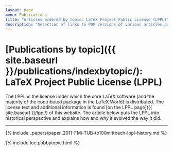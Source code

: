 ```yaml
---
layout: page
menu: Publications
title: "Articles ordered by topic: LaTeX Project Public License (LPPL)"
description: "Selection of links to PDF versions of various articles published by the LaTeX3 project and links to videos of their conference presentations ordered by major topics."
---
```


# [Publications by topic]({{ site.baseurl }}/publications/indexbytopic/): LaTeX Project Public License (LPPL)

The LPPL is the license under which the core LaTeX software (and the
majority of the contributed package in the LaTeX World) is
distributed. The license text and additional information is found [on
the LPPL page]({{ site.baseurl }}/lppl/) of this website. The article
below puts the LPPL into historical perspective and explains how and
why it evolved the way it did.

***

{% include _papers/paper_2011-FMi-TUB-tb100mittbach-lppl-history.md %}


<div class="row">{% include toc.pubbytopic.html %}</div>
<div id="div_vgwpixel"></div>

